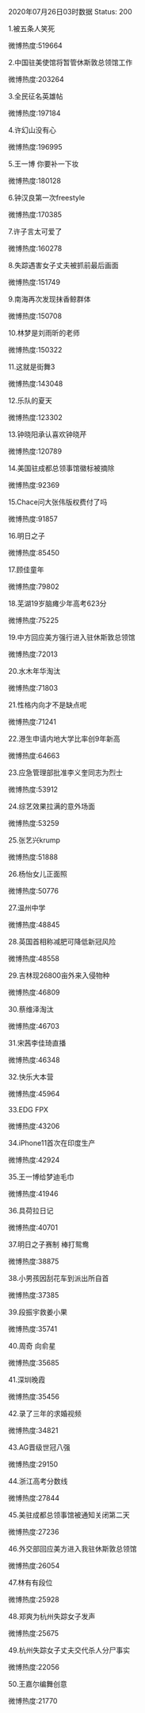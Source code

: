 2020年07月26日03时数据
Status: 200

1.被五条人笑死

微博热度:519664

2.中国驻美使馆将暂管休斯敦总领馆工作

微博热度:203264

3.全民征名英雄帖

微博热度:197184

4.许幻山没有心

微博热度:196995

5.王一博 你要补一下妆

微博热度:180128

6.钟汉良第一次freestyle

微博热度:170385

7.许子言太可爱了

微博热度:160278

8.失踪遇害女子丈夫被抓前最后画面

微博热度:151749

9.南海再次发现抹香鲸群体

微博热度:150708

10.林梦是刘雨昕的老师

微博热度:150322

11.这就是街舞3

微博热度:143048

12.乐队的夏天

微博热度:123302

13.钟晓阳承认喜欢钟晓芹

微博热度:120789

14.美国驻成都总领事馆徽标被摘除

微博热度:92369

15.Chace问大张伟版权费付了吗

微博热度:91857

16.明日之子

微博热度:85450

17.顾佳童年

微博热度:79802

18.芜湖19岁脑瘫少年高考623分

微博热度:75225

19.中方回应美方强行进入驻休斯敦总领馆

微博热度:72013

20.水木年华淘汰

微博热度:71803

21.性格内向才不是缺点呢

微博热度:71241

22.港生申请内地大学比率创9年新高

微博热度:64663

23.应急管理部批准李义奎同志为烈士

微博热度:53912

24.综艺效果拉满的意外场面

微博热度:53259

25.张艺兴krump

微博热度:51888

26.杨怡女儿正面照

微博热度:50776

27.温州中学

微博热度:48845

28.英国首相称减肥可降低新冠风险

微博热度:48558

29.吉林现26800亩外来入侵物种

微博热度:46809

30.蔡维泽淘汰

微博热度:46703

31.宋茜李佳琦直播

微博热度:46348

32.快乐大本营

微博热度:45964

33.EDG FPX

微博热度:43206

34.iPhone11首次在印度生产

微博热度:42924

35.王一博给梦迪毛巾

微博热度:41946

36.具荷拉日记

微博热度:40701

37.明日之子赛制 棒打鸳鸯

微博热度:38875

38.小男孩因刮花车到派出所自首

微博热度:37385

39.段振宇救姜小果

微博热度:35741

40.周奇 向俞星

微博热度:35685

41.深圳晚霞

微博热度:35456

42.录了三年的求婚视频

微博热度:34821

43.AG晋级世冠八强

微博热度:29150

44.浙江高考分数线

微博热度:27844

45.美驻成都总领事馆被通知关闭第二天

微博热度:27236

46.外交部回应美方进入我驻休斯敦总领馆

微博热度:26054

47.林有有段位

微博热度:25928

48.郑爽为杭州失踪女子发声

微博热度:25675

49.杭州失踪女子丈夫交代杀人分尸事实

微博热度:22056

50.王嘉尔编舞创意

微博热度:21770

